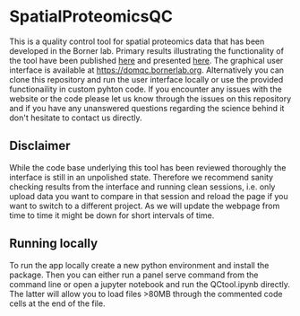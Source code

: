 # SpatialProteomicsQC
This is a quality control tool for spatial proteomics data that has been developed in the Borner lab. Primary results illustrating the functionality of the tool have been published [here](https://doi.org/10.1101/2021.11.09.467934) and presented [here](https://www.youtube.com/watch?v=dUrOxYHJihc). The graphical user interface is available at https://domqc.bornerlab.org. Alternatively you can clone this repository and run the user interface locally or use the provided functionaility in custom pyhton code. If you encounter any issues with the website or the code please let us know through the issues on this repository and if you have any unanswered questions regarding the science behind it don't hesitate to contact us directly.

## **Disclaimer**
While the code base underlying this tool has been reviewed thoroughly the interface is still in an unpolished state. Therefore we recommend sanity checking results from the interface and running clean sessions, i.e. only upload data you want to compare in that session and reload the page if you want to switch to a different project. As we will update the webpage from time to time it might be down for short intervals of time.

## Running locally
To run the app locally create a new python environment and install the package. Then you can either run a panel serve command from the command line or open a jupyter notebook and run the QCtool.ipynb directly. The latter will allow you to load files >80MB through the commented code cells at the end of the file.

